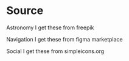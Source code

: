 # Source

Astronomy I get these from freepik

Navigation I get these from figma marketplace

Social I get these from simpleicons.org
